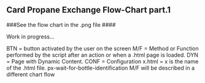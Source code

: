 ## Card Propane Exchange Flow-Chart part.1 ##

###See the flow chart in the .png file ####

Work in progress...

BTN =  button activated by the user on the screen
M/F = Method or Function performed by the script after an action or when a .html page is loaded.
DYN = Page with Dynamic Content.
CONF = Configuration
x.html = x is the name of the .html file.
px-wait-for-bottle-identification M/F will be described in a different chart flow  
